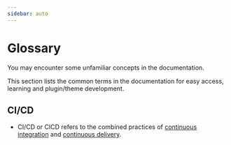 ```yaml
---
sidebar: auto
---
```


# Glossary

You may encounter some unfamiliar concepts in the documentation.

This section lists the common terms in the documentation for easy access, learning and plugin/theme development.

## CI/CD

-  CI/CD or CICD refers to the combined practices of [continuous integration](https://en.wikipedia.org/wiki/Continuous_integration "Link to Wikipedia about CI") and [continuous delivery](https://en.wikipedia.org/wiki/Continuous_delivery "Link to Wikipedia about CD").

